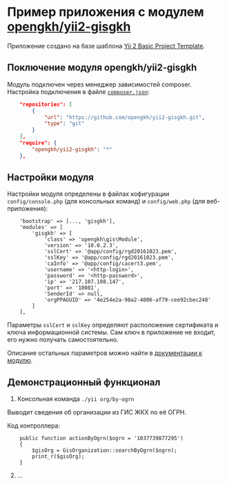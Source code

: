 # Пример приложения с модулем [opengkh/yii2-gisgkh](https://github.com/opengkh/yii2-gisgkh) 

Приложение создано на базе шаблона [Yii 2 Basic Project Template](https://github.com/yiisoft/yii2-app-basic).

## Поключение модуля opengkh/yii2-gisgkh

Модуль подключен через менеджер зависимостей composer. Настройка подключения в файле [`composer.json`](composer.json):

```json
    "repositories": [
        {
            "url": "https://github.com/opengkh/yii2-gisgkh.git",
            "type": "git"
        }
    ],
    "require": {
        "opengkh/yii2-gisgkh": "*"
    },
```

## Настройки модуля

Настройки модуля определены в файлах кофигурации `config/console.php` (для консольных команд) и `config/web.php` (для веб-приложения):
 
```
    'bootstrap' => [..., 'gisgkh'],
    'modules' => [
        'gisgkh' => [
            'class' => 'opengkh\gis\Module',
            'version' => '10.0.2.3',
            'sslCert' => '@app/config/rgd20161023.pem',
            'sslKey' => '@app/config/rgd20161023.pem',
            'caInfo' => '@app/config/cacert3.pem',
            'username' => '<http-login>',
            'password' => '<http-password>',
            'ip' => '217.107.108.147',
            'port' => '10081',
            'SenderId' => null,
            'orgPPAGUID' => '4e254e2a-98a2-4006-af79-cee92cbec248'
        ]
    ],
```

Параметры `sslCert` и `sslKey` определяют расположение сертификата и ключа информационной системы. Сам ключ в приложение не входит, его нужно получать самостоятельно.
 
Описание остальных параметров можно найти в [документации к модулю](https://github.com/opengkh/yii2-gisgkh/blob/master/README.md). 

## Демонстрационный функционал

1. Консольная команда `./yii org/by-ogrn`

Выводит сведения об организации из ГИС ЖКХ по её ОГРН.

Код контроллера:

```
    public function actionByOgrn($ogrn = '1037739877295')
    {
        $gisOrg = GisOrganization::searchByOgrn($ogrn);
        print_r($gisOrg);
    }
```

2. ...
